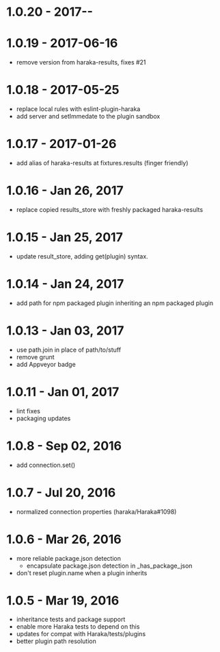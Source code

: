 
# 1.0.20 - 2017-__-__

# 1.0.19 - 2017-06-16

- remove version from haraka-results, fixes #21

# 1.0.18 - 2017-05-25

- replace local rules with eslint-plugin-haraka 
- add server and setImmedate to the plugin sandbox

# 1.0.17 - 2017-01-26

- add alias of haraka-results at fixtures.results (finger friendly)

# 1.0.16 - Jan 26, 2017

- replace copied results_store with freshly packaged haraka-results

# 1.0.15 - Jan 25, 2017

- update result_store, adding get(plugin) syntax.

# 1.0.14 - Jan 24, 2017

- add path for npm packaged plugin inheriting an npm packaged plugin

# 1.0.13 - Jan 03, 2017

- use path.join in place of path/to/stuff
- remove grunt
- add Appveyor badge

# 1.0.11 - Jan 01, 2017

- lint fixes
- packaging updates

# 1.0.8 - Sep 02, 2016

- add connection.set()

# 1.0.7 - Jul 20, 2016

- normalized connection properties (haraka/Haraka#1098)

# 1.0.6 - Mar 26, 2016

- more reliable package.json detection
    * encapsulate package.json detection in _has_package_json
- don't reset plugin.name when a plugin inherits

# 1.0.5 - Mar 19, 2016

- inheritance tests and package support
- enable more Haraka tests to depend on this
- updates for compat with Haraka/tests/plugins
- better plugin path resolution
